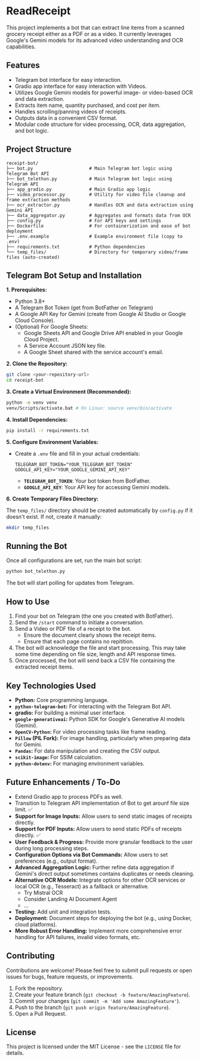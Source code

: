 # ReadReceipt

This project implements a bot that can extract line items from a scanned grocery receipt either as a PDF or as a video. It currently leverages Google's Gemini models for its advanced video understanding and OCR capabilities.

## Features
*   Telegram bot interface for easy interaction.
*   Gradio app interface for easy interaction with Videos.
*   Utilizes Google Gemini models for powerful image- or video-based OCR and data extraction.
*   Extracts item name, quantity purchased, and cost per item.
*   Handles scrolling/panning videos of receipts.
*   Outputs data in a convenient CSV format.
*   Modular code structure for video processing, OCR, data aggregation, and bot logic.

## Project Structure

```
receipt-bot/
├── bot.py                     # Main Telegram bot logic using Telegram Bot API
├── bot_telethon.py            # Main Telegram bot logic using Telegram API
├── app_gradio.py              # Main Gradio app logic
├── video_processor.py         # Utility for video file cleanup and frame extraction methods
├── ocr_extractor.py           # Handles OCR and data extraction using Gemini API
├── data_aggregator.py         # Aggregates and formats data from OCR
├── config.py                  # For API keys and settings
├── Dockerfile                 # For containerization and ease of bot deployment
├── .env.example               # Example environment file (copy to .env)
├── requirements.txt           # Python dependencies
└── temp_files/                # Directory for temporary video/frame files (auto-created)
```

## Telegram Bot Setup and Installation

**1. Prerequisites:**

*   Python 3.8+
*   A Telegram Bot Token (get from BotFather on Telegram)
*   A Google API Key for Gemini (create from Google AI Studio or Google Cloud Console).
*   (Optional) For Google Sheets:
    *   Google Sheets API and Google Drive API enabled in your Google Cloud Project.
    *   A Service Account JSON key file.
    *   A Google Sheet shared with the service account's email.

**2. Clone the Repository:**

```bash
git clone <your-repository-url>
cd receipt-bot
```

**3. Create a Virtual Environment (Recommended):**

```bash
python -m venv venv
venv/Scripts/activate.bat # On Linux: source venv/bin/activate
```

**4. Install Dependencies:**

```bash
pip install -r requirements.txt
```

**5. Configure Environment Variables:**
*   Create a `.env` file and fill in your actual credentials:
    ```env
    TELEGRAM_BOT_TOKEN="YOUR_TELEGRAM_BOT_TOKEN"
    GOOGLE_API_KEY="YOUR_GOOGLE_GEMINI_API_KEY"

    ```
    *   **`TELEGRAM_BOT_TOKEN`**: Your bot token from BotFather.
    *   **`GOOGLE_API_KEY`**: Your API key for accessing Gemini models.

**6. Create Temporary Files Directory:**

The `temp_files/` directory should be created automatically by `config.py` if it doesn't exist. If not, create it manually:
```bash
mkdir temp_files
```

## Running the Bot

Once all configurations are set, run the main bot script:

```bash
python bot_telethon.py
```

The bot will start polling for updates from Telegram.

## How to Use

1.  Find your bot on Telegram (the one you created with BotFather).
2.  Send the `/start` command to initiate a conversation.
3.  Send a Video or PDF file of a receipt to the bot.
    *   Ensure the document clearly shows the receipt items.
    *   Ensure that each page contains no repitition.
4.  The bot will acknowledge the file and start processing. This may take some time depending on file size, length and API response times.
5.  Once processed, the bot will send back a CSV file containing the extracted receipt items.

## Key Technologies Used

*   **Python:** Core programming language.
*   **`python-telegram-bot`:** For interacting with the Telegram Bot API.
*   **gradio:** For building a minimal user interface.
*   **`google-generativeai`:** Python SDK for Google's Generative AI models (Gemini).
*   **`OpenCV-Python`:**  For video processing tasks like frame reading.
*   **`Pillow` (PIL Fork):** For image handling, particularly when preparing data for Gemini.
*   **`Pandas`:** For data manipulation and creating the CSV output.
*   **`scikit-image`:**  For SSIM calculation.
*   **`python-dotenv`:** For managing environment variables.

## Future Enhancements / To-Do
*   Extend Gradio app to process PDFs as well.
*   Transition to Telegram API implementation of Bot to get arounf file size limit. ✅
*   **Support for Image Inputs:** Allow users to send static images of receipts directly.
*   **Support for PDF Inputs:** Allow users to send static PDFs of receipts directly. ✅
*   **User Feedback & Progress:** Provide more granular feedback to the user during long processing steps.
*   **Configuration Options via Bot Commands:** Allow users to set preferences (e.g., output format).
*   **Advanced Aggregation Logic:** Further refine data aggregation if Gemini's direct output sometimes contains duplicates or needs cleaning. 
*   **Alternative OCR Models:** Integrate options for other OCR services or local OCR (e.g., Tesseract) as a fallback or alternative.
    - Try Mistral OCR
    - Consider Landing AI Document Agent
    - ...
*   **Testing:** Add unit and integration tests.
*   **Deployment:** Document steps for deploying the bot (e.g., using Docker, cloud platforms).
*   **More Robust Error Handling:** Implement more comprehensive error handling for API failures, invalid video formats, etc.


## Contributing

Contributions are welcome! Please feel free to submit pull requests or open issues for bugs, feature requests, or improvements.

1.  Fork the repository.
2.  Create your feature branch (`git checkout -b feature/AmazingFeature`).
3.  Commit your changes (`git commit -m 'Add some AmazingFeature'`).
4.  Push to the branch (`git push origin feature/AmazingFeature`).
5.  Open a Pull Request.

## License

This project is licensed under the MIT License - see the `LICENSE` file for details.